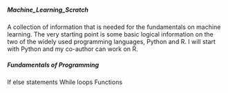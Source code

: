 ##### Machine_Learning_Scratch

A collection of information that is needed for the fundamentals on machine learning.
The very starting point is some basic logical information on the two of the widely used programming languages, Python and R.
I will start with Python and my co-author can work on R. 

##### Fundamentals of Programming
If else statements
While loops
Functions 
